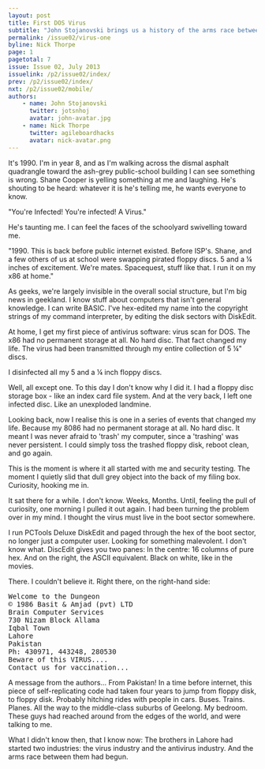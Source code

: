 ```yaml
---
layout: post
title: First DOS Virus
subtitle: "John Stojanovski brings us a history of the arms race between virus engineers and anti-virus reverse-engineers. In this first instalment: a first-person account of a personal encounter with the first DOS virus."
permalink: /issue02/virus-one
byline: Nick Thorpe
page: 1
pagetotal: 7
issue: Issue 02, July 2013
issuelink: /p2/issue02/index/
prev: /p2/issue02/index/
nxt: /p2/issue02/mobile/
authors:
    - name: John Stojanovski
      twitter: jotsnhoj
      avatar: john-avatar.jpg
    - name: Nick Thorpe
      twitter: agileboardhacks
      avatar: nick-avatar.png
---
```

It's 1990. I'm in year 8, and as I'm walking across the dismal asphalt quadrangle toward the ash-grey public-school building I can see something is wrong. Shane Cooper is yelling something at me and laughing. He's shouting to be heard: whatever it is he's telling me, he wants everyone to know.

"You're Infected! You're infected! A Virus."

He's taunting me. I can feel the faces of the schoolyard swivelling toward me.

"1990. This is back before public internet existed. Before ISP's. Shane, and a  few others of us at school were swapping pirated floppy discs. 5 and a ¼ inches of excitement. We're mates. Spacequest, stuff like that. I run it on my x86 at home."

As geeks,  we're largely invisible in the overall social structure, but I'm big news in geekland.  I know stuff about computers that isn't general knowledge.  I can write BASIC.  I've hex-edited my name into the copyright strings of my command interpreter, by editing the disk sectors with DiskEdit.

At home, I get my first piece of antivirus software: virus scan for DOS. The x86 had no permanent storage at all. No hard disc. That fact changed my life. The virus had been transmitted through my entire collection of 5 ¼" discs.

I disinfected all my 5 and a ¼ inch floppy discs.

Well, all except one. To this day I don't know why I did it. I had a floppy disc storage box - like an index card file system. And at the very back, I left one infected disc. Like an unexploded landmine.

Looking back,  now I realise this is one in a series of events that changed my life.  Because my 8086 had no permanent storage at all.  No hard disc.   It meant I was never afraid to 'trash' my computer, since a 'trashing' was never persistent.  I could simply toss the trashed floppy disk, reboot clean, and go again.

This is the moment is where it all started with me and security testing. The moment I quietly slid that dull grey object into the back of my filing box. Curiosity, hooking me in.

It sat there for a while. I don't know. Weeks, Months. Until, feeling the pull of curiosity, one morning I pulled it out again. I had been turning the problem over in my mind. I thought the virus must live in the boot sector somewhere.

I run PCTools Deluxe DiskEdit and paged through the hex of the boot sector, no longer just a computer user. Looking for something malevolent. I don't know what. DiscEdit gives you two panes: In the centre: 16 columns of pure hex. And on the right, the ASCII equivalent. Black on white, like in the movies.

There. I couldn't believe it. Right there, on the right-hand side:

<pre class='computer'>Welcome to the Dungeon<br/>© 1986 Basit & Amjad (pvt) LTD<br/>Brain Computer Services<br/>730 Nizam Block Allama<br/>Iqbal Town<br/>Lahore<br/>Pakistan<br/>Ph: 430971, 443248, 280530<br/>Beware of this VIRUS.... <br/>Contact us for vaccination...<br/></pre>

A message from the authors... From Pakistan!   In a time before internet, this piece of self-replicating code had taken four years to jump from floppy disk, to floppy disk.  Probably hitching rides with people in cars.  Buses.  Trains.  Planes.  All the way to the middle-class suburbs of Geelong.  My bedroom.  These guys had reached around from the edges of the world, and were talking to me.

What I didn't know then, that I know now: The brothers in Lahore had started two industries: the virus industry and the antivirus industry. And the arms race between them had begun.
